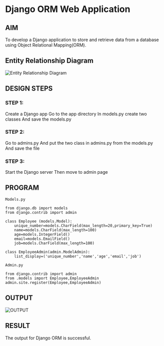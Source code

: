 # Django ORM Web Application

## AIM
To develop a Django application to store and retrieve data from a database using Object Relational Mapping(ORM).

## Entity Relationship Diagram

![Entity Relationship Diagram](./output2.png)

## DESIGN STEPS

### STEP 1:

Create a Django app Go to the app directory In models.py create two classes And
save the models.py

### STEP 2:

Go to admins.py And put the two class in admins.py from the models.py And save
the file

### STEP 3:

Start the Django server Then move to admin page

## PROGRAM

```
Models.py

from django.db import models
from django.contrib import admin

class Employee (models.Model):
    unique_number=models.CharField(max_length=20,primary_key=True)
    name=models.CharField(max_length=100)
    age=models.IntegerField()
    email=models.EmailField()
    job=models.CharField(max_length=100)

class EmployeeAdmin(admin.ModelAdmin):
    list_display=('unique_number','name','age','email','job')

Admin.py

from django.contrib import admin
from .models import Employee,EmployeeAdmin
admin.site.register(Employee,EmployeeAdmin)
```

## OUTPUT

![OUTPUT](./output.png)


## RESULT

The output for Django ORM is successful.

